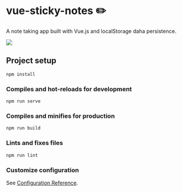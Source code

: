 # vue-sticky-notes :pencil2:
A note taking app built with Vue.js and localStorage daha persistence.

![](https://s6.gifyu.com/images/sticky-notes.gif)

## Project setup
```
npm install
```

### Compiles and hot-reloads for development
```
npm run serve
```

### Compiles and minifies for production
```
npm run build
```

### Lints and fixes files
```
npm run lint
```

### Customize configuration
See [Configuration Reference](https://cli.vuejs.org/config/).
